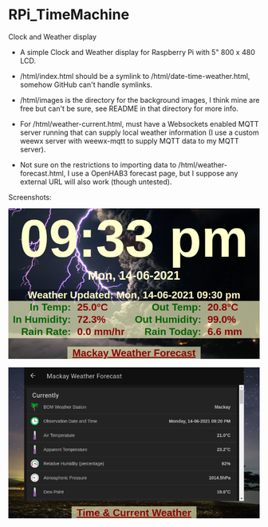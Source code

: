 # RPi_TimeMachine
Clock and Weather display

- A simple Clock and Weather display for Raspberry Pi with 5" 800 x 480 LCD.

- /html/index.html should be a symlink to /html/date-time-weather.html, somehow GitHub can't handle symlinks.

- /html/images is the directory for the background images, I think mine are free but can't be sure, see README in that directory for more info.

- For /html/weather-current.html, must have a Websockets enabled MQTT server running that can supply local weather information (I use a custom weewx server with weewx-mqtt to supply MQTT data to my MQTT server).

- Not sure on the restrictions to importing data to /html/weather-forecast.html, I use a OpenHAB3 forecast page, but I suppose any external URL will also work (though untested).

Screenshots:

![Main Display](TimeMachine_210614_213347_800x480.png)



![Weather Forecast](TimeMachine_210614_213413_800x480.png)

